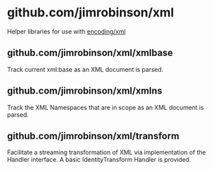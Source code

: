 github.com/jimrobinson/xml
==========================

Helper libraries for use with [encoding/xml](http://golang.org/pkg/encoding/xml/)

github.com/jimrobinson/xml/xmlbase
-----------------------------------

Track current xml:base as an XML document is parsed.

github.com/jimrobinson/xml/xmlns
-----------------------------------

Track the XML Namespaces that are in scope as an XML document is parsed.

github.com/jimrobinson/xml/transform
-------------------------------------

Facilitate a streaming transformation of XML via implementation of the
Handler interface.  A basic IdentityTransform Handler is provided.
